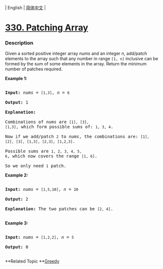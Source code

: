 | English | [简体中文](README.md) |

# [330. Patching Array](https://leetcode-cn.com/problems/patching-array)
 ### Description
<p>Given a sorted positive integer array <i>nums</i> and an integer <i>n</i>, add/patch elements to the array such that any number in range <code>[1, n]</code> inclusive can be formed by the sum of some elements in the array. Return the minimum number of patches required.</p>

<p><b>Example 1:</b></p>

<pre>
<strong>Input: </strong><i>nums</i> = <code>[1,3]</code>, <i>n</i> = <code>6</code>
<strong>Output: </strong>1 
<strong>Explanation:</strong>
Combinations of <i>nums</i> are <code>[1], [3], [1,3]</code>, which form possible sums of: <code>1, 3, 4</code>.
Now if we add/patch <code>2</code> to <i>nums</i>, the combinations are: <code>[1], [2], [3], [1,3], [2,3], [1,2,3]</code>.
Possible sums are <code>1, 2, 3, 4, 5, 6</code>, which now covers the range <code>[1, 6]</code>.
So we only need <code>1</code> patch.</pre>

<p><b>Example 2:</b></p>

<pre>
<strong>Input: </strong><i>nums</i> = <code>[1,5,10]</code>, <i>n</i> = <code>20</code>
<strong>Output:</strong> 2
<strong>Explanation: </strong>The two patches can be <code>[2, 4]</code>.
</pre>

<p><b>Example 3:</b></p>

<pre>
<strong>Input: </strong><i>nums</i> = <code>[1,2,2]</code>, <i>n</i> = <code>5</code>
<strong>Output:</strong> 0
</pre>
**Related Topic	**[Greedy](https://leetcode-cn.com/tag/greedy) 